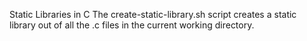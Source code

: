 Static Libraries in C
The create-static-library.sh script creates a static library out of all the .c files in the current working directory.
